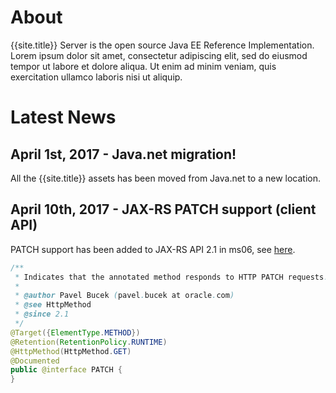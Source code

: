 # About

{{site.title}} Server is the open source Java EE Reference Implementation. Lorem ipsum dolor sit amet, consectetur adipiscing elit, sed do eiusmod tempor ut labore et dolore aliqua. Ut enim ad minim veniam, quis exercitation ullamco laboris nisi ut aliquip.
  
  
# Latest News

## April 1st, 2017 - Java.net migration! ##

All the {{site.title}} assets has been moved from Java.net to a new location.

## April 10th, 2017 - JAX-RS PATCH support (client API) ##

PATCH support has been added to JAX-RS API 2.1 in ms06, see [here](https://java.net/projects/jax-rs-spec/lists/users/archive/2017-04/message/40).

```java
/**
 * Indicates that the annotated method responds to HTTP PATCH requests.
 *
 * @author Pavel Bucek (pavel.bucek at oracle.com)
 * @see HttpMethod
 * @since 2.1
 */
@Target({ElementType.METHOD})
@Retention(RetentionPolicy.RUNTIME)
@HttpMethod(HttpMethod.GET)
@Documented
public @interface PATCH {
}
```


